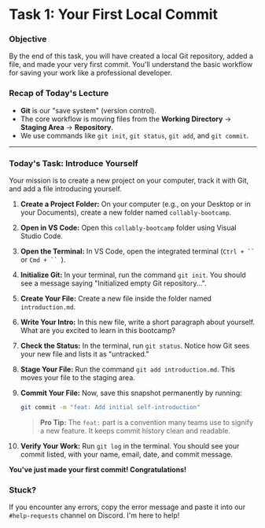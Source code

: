 # Task 1: Your First Local Commit

### **Objective**
By the end of this task, you will have created a local Git repository, added a file, and made your very first commit. You'll understand the basic workflow for saving your work like a professional developer.

### **Recap of Today's Lecture**
*   **Git** is our "save system" (version control).
*   The core workflow is moving files from the **Working Directory** -> **Staging Area** -> **Repository**.
*   We use commands like `git init`, `git status`, `git add`, and `git commit`.

---

### **Today's Task: Introduce Yourself**

Your mission is to create a new project on your computer, track it with Git, and add a file introducing yourself.

1.  **Create a Project Folder:** On your computer (e.g., on your Desktop or in your Documents), create a new folder named `collably-bootcamp`.
2.  **Open in VS Code:** Open this `collably-bootcamp` folder using Visual Studio Code.
3.  **Open the Terminal:** In VS Code, open the integrated terminal (`Ctrl + `` ` or `Cmd + `` `).
4.  **Initialize Git:** In your terminal, run the command `git init`. You should see a message saying "Initialized empty Git repository...".
5.  **Create Your File:** Create a new file inside the folder named `introduction.md`.
6.  **Write Your Intro:** In this new file, write a short paragraph about yourself. What are you excited to learn in this bootcamp?
7.  **Check the Status:** In the terminal, run `git status`. Notice how Git sees your new file and lists it as "untracked."
8.  **Stage Your File:** Run the command `git add introduction.md`. This moves your file to the staging area.
9.  **Commit Your File:** Now, save this snapshot permanently by running:
    ```bash
    git commit -m "feat: Add initial self-introduction"
    ```
    > **Pro Tip:** The `feat:` part is a convention many teams use to signify a new feature. It keeps commit history clean and readable.

10. **Verify Your Work:** Run `git log` in the terminal. You should see your commit listed, with your name, email, date, and commit message.

**You've just made your first commit! Congratulations!**

### **Stuck?**
If you encounter any errors, copy the error message and paste it into our `#help-requests` channel on Discord. I'm here to help!